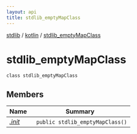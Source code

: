 ```yaml
---
layout: api
title: stdlib_emptyMapClass
---
```

[stdlib](../../index.html) / [kotlin](../index.html) / [stdlib_emptyMapClass](index.html)

# stdlib_emptyMapClass

```
class stdlib_emptyMapClass
```
## Members
| Name | Summary |
|------|---------|
|[*.init*](_init_.html)|&nbsp;&nbsp;`public stdlib_emptyMapClass()`<br>|
